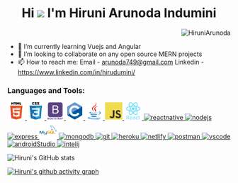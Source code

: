 <h1 align="center">Hi <img src="https://raw.githubusercontent.com/iampavangandhi/iampavangandhi/master/gifs/Hi.gif" width="30px"> I'm Hiruni Arunoda Indumini</h1> 
<p align="right"><img src="https://komarev.com/ghpvc/?username=HiruniArunoda" alt="HiruniArunoda"/></p>

<!--
**HiruniArunoda/HiruniArunoda** is a ✨ _special_ ✨ repository because its `README.md` (this file) appears on your GitHub profile.

Here are some ideas to get you started:-->


- 🌱 I’m currently learning Vuejs and Angular
- 👯 I’m looking to collaborate on any open source MERN projects
- 📫 How to reach me: Email - arunoda749@gmail.com Linkedin - https://www.linkedin.com/in/hirudumini/ 


<h3 align="left">Languages and Tools:</h3>
<p align="left"> 
      <a href="https://www.w3.org/html/" target="_blank"> <img src="https://raw.githubusercontent.com/devicons/devicon/master/icons/html5/html5-original-wordmark.svg"                    alt="html5" width="40" height="40"/> </a> 
      <a href="https://www.w3schools.com/css/" target="_blank"> <img src="https://raw.githubusercontent.com/devicons/devicon/master/icons/css3/css3-original-wordmark.svg"                 alt="css3" width="40" height="40"/> </a>
      </a>
      <a href="https://getbootstrap.com" target="_blank"> <img src="https://raw.githubusercontent.com/devicons/devicon/master/icons/bootstrap/bootstrap-plain-wordmark.svg" alt="bootstrap" width="40" height="40"/> </a> 
      <a href="https://www.cprogramming.com/" target="_blank"> <img src="https://raw.githubusercontent.com/devicons/devicon/master/icons/c/c-original.svg" alt="c" width="40" height="40"/> </a>  
      <a href="https://www.java.com" target="_blank"> <img src="https://raw.githubusercontent.com/devicons/devicon/master/icons/java/java-original.svg" alt="java" width="40" height="40"/> </a> 
      <a href="https://developer.mozilla.org/en-US/docs/Web/JavaScript" target="_blank"> <img src="https://raw.githubusercontent.com/devicons/devicon/master/icons/javascript/javascript-original.svg" alt="javascript" width="40" height="40"/> </a>
      <a href="https://reactjs.org/" target="_blank"> <img src="https://raw.githubusercontent.com/devicons/devicon/master/icons/react/react-original-wordmark.svg" alt="react" width="40" height="40"/> </a> 
      <a href="https://reactnative.dev/" target="_blank"> <img src="https://reactnative.dev/img/header_logo.svg" alt="reactnative" width="40" height="40"/> </a> 
      <a href="https://nodejs.org/en/" target="_blank"> <img src="https://cdn.worldvectorlogo.com/logos/nodejs-2.svg" alt="nodejs" width="40" height="40"/> </a>
      <a href="https://expressjs.com/" target="_blank"> <img src="https://cdn.worldvectorlogo.com/logos/express-109.svg" alt="express" width="40" height="40"/> </a>
      <a href="https://www.mysql.com/" target="_blank"> <img src="https://raw.githubusercontent.com/devicons/devicon/master/icons/mysql/mysql-original-wordmark.svg" alt="mysql" width="40" height="40"/> </a>        
      <a href="https://www.mongodb.com/" target="_blank"> <img src="https://cdn.worldvectorlogo.com/logos/mongodb-icon-1.svg" alt="mongodb" width="40" height="40"/> </a>
      <a href="https://git-scm.com/" target="_blank"> <img src="https://www.vectorlogo.zone/logos/git-scm/git-scm-icon.svg" alt="git" width="40" height="40"/> </a> 
      <a href="https://heroku.com" target="_blank"> <img src="https://www.vectorlogo.zone/logos/heroku/heroku-icon.svg" alt="heroku" width="40" height="40"/> </a>  
      <a href="https://www.netlify.com/" target="_blank"> <img src="https://cdn.worldvectorlogo.com/logos/netlify.svg" alt="netlify" width="40" height="40"/> </a>       
      <a href="https://postman.com" target="_blank"> <img src="https://www.vectorlogo.zone/logos/getpostman/getpostman-icon.svg" alt="postman" width="40" height="40"/> </a> 
      <a href="https://code.visualstudio.com/" target="_blank"> <img src="https://cdn.worldvectorlogo.com/logos/visual-studio-code-1.svg" alt="vscode" width="40" height="40"/> </a> 
      <a href="https://developer.android.com/" target="_blank"> <img src="https://cdn.worldvectorlogo.com/logos/android.svg" alt="androidStudio" width="40" height="40"/> </a>
      <a href="https://www.jetbrains.com/idea/" target="_blank"> <img src="https://cdn.worldvectorlogo.com/logos/intellij-idea-1.svg" alt="intelij" width="40" height="40"/> </a> 
      
</p>


<!-- [![Top Langs](https://github-readme-stats.vercel.app/api/top-langs/?username=HiruniArunoda&theme=radical&layout=compact&exclude_repo=Farm-Management-Pro)](https://github.com/HiruniArunoda/github-readme-stats)                       
 -->
![Hiruni's GitHub stats](https://github-readme-stats.vercel.app/api?username=HiruniArunoda&show_icons=true&theme=radical&custom_title=Hiruni's%20github%20activity%20graph)

[![Hiruni's github activity graph](https://activity-graph.herokuapp.com/graph?username=HiruniArunoda&theme=react-dark&custom_title=Hiruni's%20Github%20Stats)](https://github.com/HiruniArunoda/github-readme-activity-graph)


 



